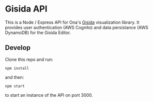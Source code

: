 # Gisida API
This is a Node / Express API for Ona's [Gisida](http://gisida.onalabs.org/) visualization library. It provides user authentication (AWS Cognito) and data persistance (AWS DynamoDB) for the Gisida Editor. 


## Develop

Clone this repo and run:
```
npm install
```
and then:
```
npm start
```
to start an instance of the API on port 3000.
